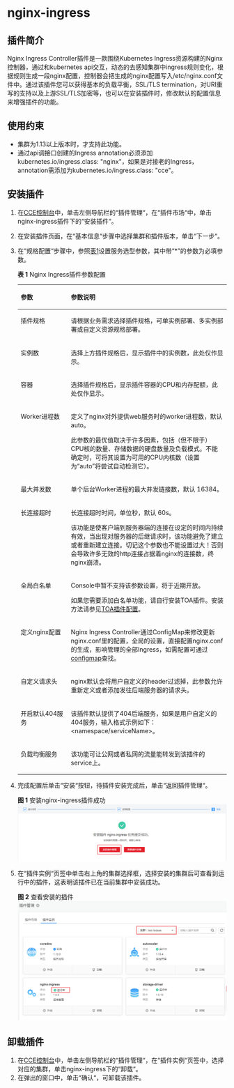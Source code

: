 # nginx-ingress<a name="cce_01_0034"></a>

## 插件简介<a name="section26181722164712"></a>

Nginx Ingress Controller插件是一款围绕Kubernetes Ingress资源构建的Nginx控制器，通过和kubernetes api交互，动态的去感知集群中ingress规则变化，根据规则生成一段nginx配置，控制器会把生成的nginx配置写入/etc/nginx.conf文件中。通过该插件您可以获得基本的负载平衡，SSL/TLS termination，对URI重写的支持以及上游SSL/TLS加密等，也可以在安装插件时，修改默认的配置信息来增强插件的功能。

## 使用约束<a name="section3200193614201"></a>

-   集群为1.13以上版本时，才支持此功能。
-   通过api调接口创建的Ingress annotation必须添加kubernetes.io/ingress.class: "nginx"，如果是对接老的Ingress，annotation需添加为kubernetes.io/ingress.class: "cce"。

## 安装插件<a name="section107137401254"></a>

1.  在[CCE控制台](https://console.huaweicloud.com/cce2.0/?utm_source=helpcenter)中，单击左侧导航栏的“插件管理“，在“插件市场“中，单击nginx-ingress插件下的“安装插件“。
2.  在安装插件页面，在“基本信息“步骤中选择集群和插件版本，单击“下一步“。
3.  在“规格配置“步骤中，参照[表1](#table924319911495)设置服务选型参数，其中带“\*”的参数为必填参数。

    **表 1**  Nginx Ingress插件参数配置

    <a name="table924319911495"></a>
    <table><thead align="left"><tr id="row42442974913"><th class="cellrowborder" valign="top" width="24%" id="mcps1.2.3.1.1"><p id="p17244793496"><a name="p17244793496"></a><a name="p17244793496"></a>参数</p>
    </th>
    <th class="cellrowborder" valign="top" width="76%" id="mcps1.2.3.1.2"><p id="p42441596495"><a name="p42441596495"></a><a name="p42441596495"></a>参数说明</p>
    </th>
    </tr>
    </thead>
    <tbody><tr id="row1137014404511"><td class="cellrowborder" valign="top" width="24%" headers="mcps1.2.3.1.1 "><p id="p11370134095120"><a name="p11370134095120"></a><a name="p11370134095120"></a>插件规格</p>
    </td>
    <td class="cellrowborder" valign="top" width="76%" headers="mcps1.2.3.1.2 "><p id="p937064085113"><a name="p937064085113"></a><a name="p937064085113"></a>请根据业务需求选择插件规格，可单实例部署、多实例部署或自定义资源规格部署。</p>
    </td>
    </tr>
    <tr id="row83701240105118"><td class="cellrowborder" valign="top" width="24%" headers="mcps1.2.3.1.1 "><p id="p3370040165116"><a name="p3370040165116"></a><a name="p3370040165116"></a>实例数</p>
    </td>
    <td class="cellrowborder" valign="top" width="76%" headers="mcps1.2.3.1.2 "><p id="p93701640145120"><a name="p93701640145120"></a><a name="p93701640145120"></a>选择上方插件规格后，显示插件中的实例数，此处仅作显示。</p>
    </td>
    </tr>
    <tr id="row4370840165119"><td class="cellrowborder" valign="top" width="24%" headers="mcps1.2.3.1.1 "><p id="p937054045117"><a name="p937054045117"></a><a name="p937054045117"></a>容器</p>
    </td>
    <td class="cellrowborder" valign="top" width="76%" headers="mcps1.2.3.1.2 "><p id="p1437014065110"><a name="p1437014065110"></a><a name="p1437014065110"></a>选择插件规格后，显示插件容器的CPU和内存配额，此处仅作显示。</p>
    </td>
    </tr>
    <tr id="row12370940175116"><td class="cellrowborder" valign="top" width="24%" headers="mcps1.2.3.1.1 "><p id="p237044095117"><a name="p237044095117"></a><a name="p237044095117"></a>Worker进程数</p>
    </td>
    <td class="cellrowborder" valign="top" width="76%" headers="mcps1.2.3.1.2 "><p id="p1493852310547"><a name="p1493852310547"></a><a name="p1493852310547"></a>定义了nginx对外提供web服务时的worker进程数，默认 auto。</p>
    <p id="p103701340145120"><a name="p103701340145120"></a><a name="p103701340145120"></a>此参数的最优值取决于许多因素，包括（但不限于）CPU核的数量、存储数据的硬盘数量及负载模式。不能确定时，可将其设置为可用的CPU内核数（设置为“auto”将尝试自动检测它）。</p>
    </td>
    </tr>
    <tr id="row53701440125116"><td class="cellrowborder" valign="top" width="24%" headers="mcps1.2.3.1.1 "><p id="p8370124035118"><a name="p8370124035118"></a><a name="p8370124035118"></a>最大并发数</p>
    </td>
    <td class="cellrowborder" valign="top" width="76%" headers="mcps1.2.3.1.2 "><p id="p1837104015118"><a name="p1837104015118"></a><a name="p1837104015118"></a>单个后台Worker进程的最大并发链接数，默认 16384。</p>
    </td>
    </tr>
    <tr id="row142421934205112"><td class="cellrowborder" valign="top" width="24%" headers="mcps1.2.3.1.1 "><p id="p1024423435112"><a name="p1024423435112"></a><a name="p1024423435112"></a>长连接超时</p>
    </td>
    <td class="cellrowborder" valign="top" width="76%" headers="mcps1.2.3.1.2 "><p id="p456484345710"><a name="p456484345710"></a><a name="p456484345710"></a>长连接超时时间，单位秒，默认 60s。</p>
    <p id="p1324473455114"><a name="p1324473455114"></a><a name="p1324473455114"></a>该功能是使客户端到服务器端的连接在设定的时间内持续有效，当出现对服务器的后继请求时，该功能避免了建立或者重新建立连接。切记这个参数也不能设置过大！否则会导致许多无效的http连接占据着nginx的连接数，终nginx崩溃。</p>
    </td>
    </tr>
    <tr id="row152444346519"><td class="cellrowborder" valign="top" width="24%" headers="mcps1.2.3.1.1 "><p id="p6244334185118"><a name="p6244334185118"></a><a name="p6244334185118"></a>全局白名单</p>
    </td>
    <td class="cellrowborder" valign="top" width="76%" headers="mcps1.2.3.1.2 "><p id="p124311408416"><a name="p124311408416"></a><a name="p124311408416"></a>Console中暂不支持该参数设置，将于近期开放。</p>
    <p id="p1853818487471"><a name="p1853818487471"></a><a name="p1853818487471"></a>如果您需要添加白名单功能，请自行安装TOA插件。安装方法请参见<a href="https://support.huaweicloud.com/usermanual-elb/zh_cn_elb_06_0001.html" target="_blank" rel="noopener noreferrer">TOA插件配置</a>。</p>
    </td>
    </tr>
    <tr id="row524420346511"><td class="cellrowborder" valign="top" width="24%" headers="mcps1.2.3.1.1 "><p id="p112449344512"><a name="p112449344512"></a><a name="p112449344512"></a>定义nginx配置</p>
    </td>
    <td class="cellrowborder" valign="top" width="76%" headers="mcps1.2.3.1.2 "><p id="p9731184313503"><a name="p9731184313503"></a><a name="p9731184313503"></a>Nginx Ingress Controller通过ConfigMap来修改更新nginx.conf里的配置，全局的设置，直接配置nginx.conf的生成，影响管理的全部Ingress，如需配置可通过<a href="https://kubernetes.github.io/ingress-nginx/user-guide/nginx-configuration/configmap/" target="_blank" rel="noopener noreferrer">configmap</a>查找。</p>
    </td>
    </tr>
    <tr id="row1624493410514"><td class="cellrowborder" valign="top" width="24%" headers="mcps1.2.3.1.1 "><p id="p824503418518"><a name="p824503418518"></a><a name="p824503418518"></a>自定义请求头</p>
    </td>
    <td class="cellrowborder" valign="top" width="76%" headers="mcps1.2.3.1.2 "><p id="p1591191619135"><a name="p1591191619135"></a><a name="p1591191619135"></a>nginx默认会将用户自定义的header过滤掉，此参数允许重新定义或者添加发往后端服务器的请求头。</p>
    </td>
    </tr>
    <tr id="row224517348516"><td class="cellrowborder" valign="top" width="24%" headers="mcps1.2.3.1.1 "><p id="p162453345514"><a name="p162453345514"></a><a name="p162453345514"></a>开启默认404服务</p>
    </td>
    <td class="cellrowborder" valign="top" width="76%" headers="mcps1.2.3.1.2 "><p id="p192451534175116"><a name="p192451534175116"></a><a name="p192451534175116"></a>该插件默认提供了404后端服务，如果是用户自定义的404服务，输入格式示例如下：&lt;namespace/serviceName&gt;。</p>
    </td>
    </tr>
    <tr id="row1824419144917"><td class="cellrowborder" valign="top" width="24%" headers="mcps1.2.3.1.1 "><p id="p4244298493"><a name="p4244298493"></a><a name="p4244298493"></a>负载均衡服务</p>
    </td>
    <td class="cellrowborder" valign="top" width="76%" headers="mcps1.2.3.1.2 "><p id="p624411914915"><a name="p624411914915"></a><a name="p624411914915"></a>该功能可让公网或者私网的流量能转发到该插件的service上。</p>
    </td>
    </tr>
    </tbody>
    </table>

4.  完成配置后单击“安装“按钮，待插件安装完成后，单击“返回插件管理“。

    **图 1**  安装nginx-ingress插件成功<a name="fig1676613108517"></a>  
    ![](figures/安装nginx-ingress插件成功.png "安装nginx-ingress插件成功")

5.  在“插件实例“页签中单击右上角的集群选择框，选择安装的集群后可查看到运行中的插件，这表明该插件已在当前集群中安装成功。

    **图 2**  查看安装的插件<a name="fig3673101918710"></a>  
    ![](figures/查看安装的插件.png "查看安装的插件")


## 卸载插件<a name="section610455514114"></a>

1.  在[CCE控制台](https://console.huaweicloud.com/cce2.0/?utm_source=helpcenter)中，单击左侧导航栏的“插件管理“，在“插件实例“页签中，选择对应的集群，单击nginx-ingress下的“卸载“。
2.  在弹出的窗口中，单击“确认“，可卸载该插件。

